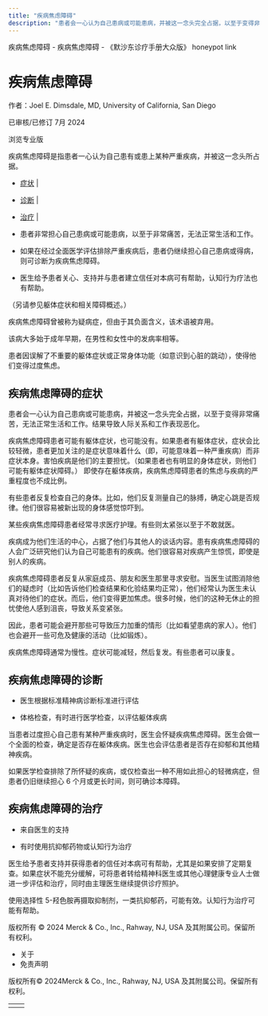 ```yaml
---
title: "疾病焦虑障碍"
description: "患者会一心认为自己患病或可能患病，并被这一念头完全占据，以至于变得非常痛苦，无法正常生活和工作。结果导致人际关系和工作表现恶化。"
---
```


﻿疾病焦虑障碍 \- 疾病焦虑障碍 \- 《默沙东诊疗手册大众版》 honeypot link

# 疾病焦虑障碍

作者：Joel E. Dimsdale, MD, University of California, San Diego

已审核/已修订 7月 2024

浏览专业版

疾病焦虑障碍是指患者一心认为自己患有或患上某种严重疾病，并被这一念头所占据。

- [症状](#症状_v11650741_zh) \|
- [诊断](#诊断_v11650749_zh) \|
- [治疗](#治疗_v11650752_zh) \|

- 患者非常担心自己患病或可能患病，以至于非常痛苦，无法正常生活和工作。

- 如果在经过全面医学评估排除严重疾病后，患者仍继续担心自己患病或得病，则可诊断为疾病焦虑障碍。

- 医生给予患者关心、支持并与患者建立信任对本病可有帮助，认知行为疗法也有帮助。


（另请参见躯体症状和相关障碍概述。）

疾病焦虑障碍曾被称为疑病症，但由于其负面含义，该术语被弃用。

该病大多始于成年早期，在男性和女性中的发病率相等。

患者因误解了不重要的躯体症状或正常身体功能（如意识到心脏的跳动），使得他们变得过度焦虑。

## 疾病焦虑障碍的症状

患者会一心认为自己患病或可能患病，并被这一念头完全占据，以至于变得非常痛苦，无法正常生活和工作。结果导致人际关系和工作表现恶化。

疾病焦虑障碍患者可能有躯体症状，也可能没有。如果患者有躯体症状，症状会比较轻微，患者更加关注的是症状意味着什么（即，可能意味着一种严重疾病）而非症状本身。害怕疾病是他们的主要担忧。（如果患者也有明显的身体症状，则他们可能有躯体症状障碍。） 即使存在躯体疾病，疾病焦虑障碍患者的焦虑与疾病的严重程度也不成比例。

有些患者反复检查自己的身体。比如，他们反复测量自己的脉搏，确定心跳是否规律。他们很容易被新出现的身体感觉惊吓到。

某些疾病焦虑障碍患者经常寻求医疗护理。有些则太紧张以至于不敢就医。

疾病成为他们生活的中心，占据了他们与其他人的谈话内容。患有疾病焦虑障碍的人会广泛研究他们认为自己可能患有的疾病。他们很容易对疾病产生惊慌，即使是别人的疾病。

疾病焦虑障碍患者反复从家庭成员、朋友和医生那里寻求安慰。当医生试图消除他们的疑虑时（比如告诉他们检查结果和化验结果均正常），他们经常认为医生未认真对待他们的症状。而后，他们变得更加焦虑。很多时候，他们的这种无休止的担忧使他人感到沮丧，导致关系变紧张。

因此，患者可能会避开那些可导致压力加重的情形（比如看望患病的家人）。他们也会避开一些可危及健康的活动（比如锻炼）。

疾病焦虑障碍通常为慢性。症状可能减轻，然后复发。有些患者可以康复。

## 疾病焦虑障碍的诊断

- 医生根据标准精神病诊断标准进行评估

- 体格检查，有时进行医学检查，以评估躯体疾病


当患者过度担心自己患有某种严重疾病时，医生会怀疑疾病焦虑障碍。医生会做一个全面的检查，确定是否存在躯体疾病。医生也会评估患者是否存在抑郁和其他精神疾病。

如果医学检查排除了所怀疑的疾病，或仅检查出一种不用如此担心的轻微病症，但患者仍旧继续担心 6 个月或更长时间，则可确诊本障碍。

## 疾病焦虑障碍的治疗

- 来自医生的支持

- 有时使用抗抑郁药物或认知行为治疗


医生给予患者支持并获得患者的信任对本病可有帮助，尤其是如果安排了定期复查。如果症状不能充分缓解，可将患者转给精神科医生或其他心理健康专业人士做进一步评估和治疗，同时由主理医生继续提供诊疗照护。

使用选择性 5-羟色胺再摄取抑制剂，一类抗抑郁药，可能有效。认知行为治疗可能有帮助。



版权所有 © 2024
Merck & Co., Inc., Rahway, NJ, USA 及其附属公司。保留所有权利。

- 关于
- 免责声明

版权所有© 2024Merck & Co., Inc., Rahway, NJ, USA 及其附属公司。保留所有权利。

|     |     |
| --- | --- |
|  |  |